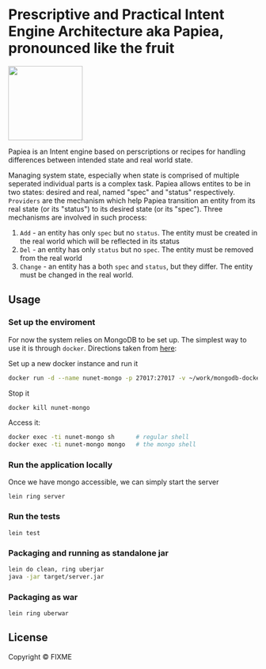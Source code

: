 # Prescriptive and Practical Intent Engine Architecture aka Papiea, pronounced like the fruit

<img src="https://commons.wikimedia.org/wiki/File:Papaya.svg" width="150" height="150">

Papiea is an Intent engine based on perscriptions or recipes for handling differences between intended state and real world state.

Managing system state, especially when state is comprised of multiple seperated individual parts is a complex
task. Papiea allows entites to be in two states: desired and real, named "spec" and "status" respectively. `Providers` are the mechanism which help Papiea transition an entity from its real state (or its "status") to its desired state (or its "spec"). Three mechanisms are involved in such process:
1. `Add` - an entity has only `spec` but no `status`. The entity must be created in the real world which will be reflected in its status
2. `Del` - an entity has only `status` but no `spec`. The entity must be removed from the real world
3. `Change` - an entity has a both `spec` and `status`, but they differ. The entity must be changed in the real world.

## Usage

### Set up the enviroment
For now the system relies on MongoDB to be set up. The simplest way to use it is through `docker`. Directions taken from [here](https://github.com/mvertes/docker-alpine-mongo):

Set up a new docker instance and run it
```sh
docker run -d --name nunet-mongo -p 27017:27017 -v ~/work/mongodb-docker/data:/data/db mvertes/alpine-mongo
```

Stop it
```sh
docker kill nunet-mongo
```

Access it:
```sh
docker exec -ti nunet-mongo sh      # regular shell
docker exec -ti nunet-mongo mongo   # the mongo shell
```

### Run the application locally
Once we have mongo accessible, we can simply start the server

`lein ring server`

### Run the tests

`lein test`

### Packaging and running as standalone jar

```sh
lein do clean, ring uberjar
java -jar target/server.jar
```

### Packaging as war

`lein ring uberwar`

## License

Copyright ©  FIXME
